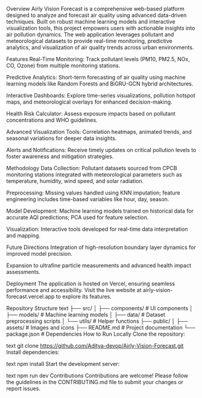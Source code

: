 Overview
Airly Vision Forecast is a comprehensive web-based platform designed to analyze and forecast air quality using advanced data-driven techniques. Built on robust machine learning models and interactive visualization tools, this project empowers users with actionable insights into air pollution dynamics. The web application leverages pollutant and meteorological datasets to provide real-time monitoring, predictive analytics, and visualization of air quality trends across urban environments.

Features
Real-Time Monitoring: Track pollutant levels (PM10, PM2.5, NOx, CO, Ozone) from multiple monitoring stations.

Predictive Analytics: Short-term forecasting of air quality using machine learning models like Random Forests and BiGRU-GCN hybrid architectures.

Interactive Dashboards: Explore time-series visualizations, pollution hotspot maps, and meteorological overlays for enhanced decision-making.

Health Risk Calculator: Assess exposure impacts based on pollutant concentrations and WHO guidelines.

Advanced Visualization Tools: Correlation heatmaps, animated trends, and seasonal variations for deeper data insights.

Alerts and Notifications: Receive timely updates on critical pollution levels to foster awareness and mitigation strategies.

Methodology
Data Collection: Pollutant datasets sourced from CPCB monitoring stations integrated with meteorological parameters such as temperature, humidity, wind speed, and solar radiation.

Preprocessing: Missing values handled using KNN imputation; feature engineering includes time-based variables like hour, day, season.

Model Development: Machine learning models trained on historical data for accurate AQI predictions; PCA used for feature selection.

Visualization: Interactive tools developed for real-time data interpretation and mapping.

Future Directions
Integration of high-resolution boundary layer dynamics for improved model precision.

Expansion to ultrafine particle measurements and advanced health impact assessments.

Deployment
The application is hosted on Vercel, ensuring seamless performance and accessibility. Visit the live website at airly-vision-forecast.vercel.app to explore its features.

Repository Structure
text
├── src/
│   ├── components/        # UI components
│   ├── models/            # Machine learning models
│   ├── data/              # Dataset preprocessing scripts
│   └── utils/             # Helper functions
├── public/
│   ├── assets/            # Images and icons
├── README.md              # Project documentation
└── package.json           # Dependencies
How to Run Locally
Clone the repository:

text
git clone https://github.com/Aditya-devop/Airly-Vision-Forecast.git
Install dependencies:

text
npm install
Start the development server:

text
npm run dev
Contributions
Contributions are welcome! Please follow the guidelines in the CONTRIBUTING.md file to submit your changes or report issues.
